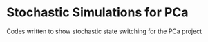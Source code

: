 # Stochastic Simulations for PCa
 Codes written to show stochastic state switching for the PCa project
